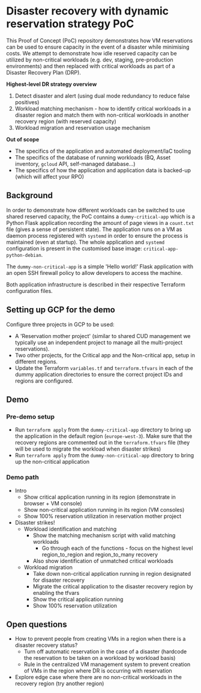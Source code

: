 # Disaster recovery with dynamic reservation strategy PoC

This Proof of Concept (PoC) repository demonstrates how VM reservations can be
used to ensure capacity in the event of a disaster while minimising costs. We
attempt to demonstrate how idle reserved capacity can be utilized by
non-critical workloads (e.g. dev, staging, pre-production environments) and
then replaced with critical workloads as part of a Disaster Recovery Plan (DRP).

**Highest-level DR strategy overview**

1. Detect disaster and alert (using dual mode redundancy to reduce false
   positives)
2. Workload matching mechanism - how to identify critical workloads in a
   disaster region and match them with non-critical workloads in another
   recovery region (with reserved capacity)
3. Workload migration and reservation usage mechanism

**Out of scope**

- The specifics of the application and automated deployment/IaC tooling
- The specifics of the database of running workloads (BQ, Asset inventory,
  `gcloud` API, self-managed database...)
- The specifics of how the application and application data is backed-up (which
  will affect your RPO)
  <!-- TODO: This needs to be looked into further? Using Turboreplication to
  maintain freshness of backups across regions -->

## Background

In order to demonstrate how different workloads can be switched to use shared
reserved capacity, the PoC contains a `dummy-critical-app` which is a Python
Flask application recording the amount of page views in a `count.txt` file
(gives a sense of persistent state). The application runs on a VM as daemon
process registered with `systemd` in order to ensure the process is maintained
(even at startup). The whole application and `systemd` configuration is present
in the customised base image: `critical-app-python-debian`.

The `dummy-non-critical-app` is a simple 'Hello world!' Flask application with
an open SSH firewall policy to allow developers to access the machine.

Both application infrastructure is described in their respective Terraform
configuration files.

## Setting up GCP for the demo

Configure three projects in GCP to be used:

- A 'Reservation mother project' (similar to shared CUD management we typically
  use an independent project to manage all the multi-project reservations).
- Two other projects, for the Critical app and the Non-critical app, setup in
  different regions.
- Update the Terraform `variables.tf` and `terraform.tfvars` in each of the
  dummy application directories to ensure the correct project IDs and regions
  are configured.

## Demo

### Pre-demo setup

- Run `terraform apply` from the `dummy-critical-app` directory to bring up the
  application in the default region (`europe-west-3`). Make sure that the
  recovery regions are commented out in the `terraform.tfvars` file (they will
  be used to migrate the workload when disaster strikes)
- Run `terraform apply` from the `dummy-non-critical-app` directory to bring up
  the non-critical application

### Demo path

- Intro
  - Show critical application running in its region (demonstrate in browser +
    VM console)
  - Show non-critical application running in its region (VM consoles)
  - Show 100% reservation utilization in reservation mother project
- Disaster strikes!
  - Workload identification and matching
    - Show the matching mechanism script with valid matching workloads
      - Go through each of the functions - focus on the highest level region_to_region and region_to_many recovery
    - Also show identification of unmatched critical workloads
  - Workload migration
    - Take down non-critical application running in region designated for
      disaster recovery
    - Migrate the critical application to the disaster recovery region by enabling
      the tfvars
    - Show the critical application running
    - Show 100% reservation utilization

## Open questions

- How to prevent people from creating VMs in a region when there is a disaster
  recovery status?
  - Turn off automatic reservation in the case of a disaster (hardcode the
    reservation to be taken on a workload by workload basis)
  - Rule in the centralized VM management system to prevent creation of VMs in
    the region where DR is occurring with reservation
- Explore edge case where there are no non-critical workloads in the recovery
  region (try another region)

<!--
PoC (proof of concept MVP)
Supprimer le workload non critique
Récupérer la réservation et l’associer à un projet cible
Déployer la prod dans le projet & la nouvelle région up (mettre a jour le DNS) -->
